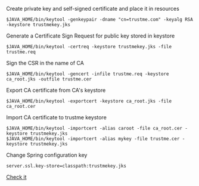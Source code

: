 Create private key and self-signed certificate and place it in resources
```
$JAVA_HOME/bin/keytool -genkeypair -dname "cn=trustme.com" -keyalg RSA -keystore trustmekey.jks
```

Generate a Certificate Sign Request for public key stored in keystore
```
$JAVA_HOME/bin/keytool -certreq -keystore trustmekey.jks -file trustme.req
```

Sign the CSR in the name of CA
```
$JAVA_HOME/bin/keytool -gencert -infile trustme.req -keystore ca_root.jks -outfile trustme.cer
```

Export CA certificate from CA's keystore
```
$JAVA_HOME/bin/keytool -exportcert -keystore ca_root.jks -file ca_root.cer
```

Import CA certificate to trustme keystore
```
$JAVA_HOME/bin/keytool -importcert -alias caroot -file ca_root.cer -keystore trustmekey.jks
$JAVA_HOME/bin/keytool -importcert -alias mykey -file trustme.cer -keystore trustmekey.jks
```

Change Spring configuration key
```
server.ssl.key-store=classpath:trustmekey.jks
```

[Check it](https://localhost:8443)